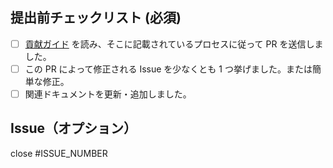 ## 提出前チェックリスト (必須)

- [ ] [貢献ガイド] を読み、そこに記載されているプロセスに従って PR を送信しました。
- [ ] この PR によって修正される Issue を少なくとも 1 つ挙げました。または簡単な修正。
- [ ] 関連ドキュメントを更新・追加しました。

## Issue（オプション）

close #ISSUE_NUMBER

<!-- Links -->

[貢献ガイド]: https://github.com/yumemi-inc/flutter-training-template/blob/main/docs/contributing/CONTRIBUTING.md
